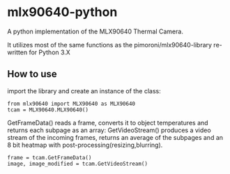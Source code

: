# mlx90640-python
A python implementation of the MLX90640 Thermal Camera.

It utilizes most of the same functions as the pimoroni/mlx90640-library re-written for Python 3.X

## How to use

import the library and create an instance of the class:
```
from mlx90640 import MLX90640 as MLX90640
tcam = MLX90640.MLX90640()
```


GetFrameData() reads a frame, converts it to object temperatures and returns each subpage as an array:
GetVideoStream() produces a video stream of the incoming frames, returns an average of the subpages and an 8 bit heatmap with post-processing(resizing,blurring).
```
frame = tcam.GetFrameData()
image, image_modified = tcam.GetVideoStream()
```
